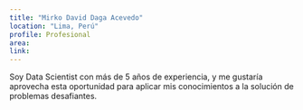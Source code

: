 ```yaml
---
title: "Mirko David Daga Acevedo"
location: "Lima, Perú"
profile: Profesional
area: 
link: 
---
```


Soy Data Scientist con más de 5 años de experiencia, y me gustaría aprovecha esta oportunidad para aplicar mis conocimientos a la solución de problemas desafiantes.